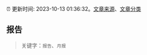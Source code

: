 :alarm_clock: 更新时间: 2023-10-13 01:36:32。[文章来源](/README.md)、[文章分类](/TAGS.md)

## 报告


> 关键字：`报告`、`月报`



